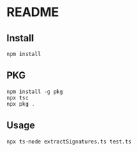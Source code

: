 # README

## Install

```shell
npm install
```

## PKG

```shell
npm install -g pkg
npx tsc
npx pkg .
```

## Usage

```shell
npx ts-node extractSignatures.ts test.ts
```
